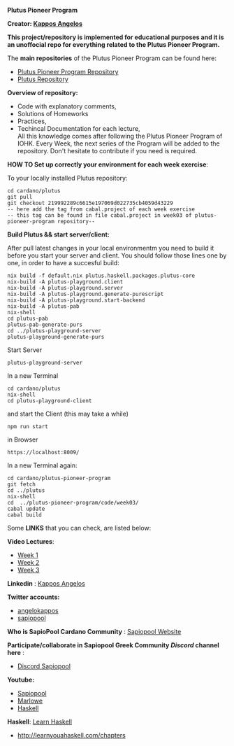 **Plutus Pioneer Program**

**Creator: [Kappos Angelos](https://www.linkedin.com/in/angelos-dionysios-kappos-4b668140/)**

**This project/repository is implemented for educational purposes and it is an unoffocial repo for everything related to the Plutus Pioneer Program.**

The **main repositories** of the Plutus Pioneer Program can be found here:

- [Plutus Pioneer Program Repository](https://github.com/input-output-hk/plutus-pioneer-program) 
- [Plutus Repository](https://github.com/input-output-hk/plutus)

**Overview of repository:**
- Code with explanatory comments,
- Solutions of Homeworks
- Practices, 
- Techincal Documentation for each lecture,  
All this knowledge comes after following the Plutus Pioneer Program of IOHK.
Every Week, the next series of the Program will be added to the repository.
Don't hesitate to contribute if you need is required.

**HOW TO Set up correctly your environment for each week exercise**:

To your locally installed Plutus repository:
```
cd cardano/plutus 
git pull
git checkout 219992289c6615e197069d022735cb4059d43229 
-- here add the tag from cabal.project of each week exercise
-- this tag can be found in file cabal.project in week03 of plutus-pioneer-program repository--
```
**Build Plutus && start server/client:** 

After pull latest changes in your local environmentm you need to build it before you start your server and client. 
You should follow those lines one by one, in order to have a succesful build:
```
nix build -f default.nix plutus.haskell.packages.plutus-core 
nix-build -A plutus-playground.client 
nix-build -A plutus-playground.server 
nix-build -A plutus-playground.generate-purescript 
nix-build -A plutus-playground.start-backend 
nix-build -A plutus-pab 
nix-shell 
cd plutus-pab 
plutus-pab-generate-purs 
cd ../plutus-playground-server 
plutus-playground-generate-purs
```

Start Server
```
plutus-playground-server
```
In a new Terminal
```
cd cardano/plutus
nix-shell
cd plutus-playground-client
```
and start the Client (this may take a while)
```
npm run start
```
in Browser
```
https://localhost:8009/
```
In a new Terminal again:
```
cd cardano/plutus-pioneer-program
git fetch
cd ../plutus
nix-shell
cd  ../plutus-pioneer-program/code/week03/
cabal update  
cabal build
```

Some **LINKS** that you can check, are listed below:

**Video Lectures**:

- [Week 1](https://www.youtube.com/watch?v=_zr3W8cgzIQ&t=2210s&ab_channel=LarsBr%C3%BCnjes)
- [Week 2](https://www.youtube.com/watch?v=sN3BIa3GAOc&ab_channel=LarsBr%C3%BCnjes)
- [Week 3](https://www.youtube.com/watch?v=6_rfCCY9_gY&t=52s&ab_channel=LarsBr%C3%BCnjes)

**Linkedin** :
[Kappos Angelos](https://www.linkedin.com/in/angelos-dionysios-kappos-4b668140/)

**Twitter accounts:**
- [angelokappos](https://twitter.com/angelokappos)
- [sapiopool](https://twitter.com/sapiopool)

**Who is SapioPool Cardano Community** : [Sapiopool Website](https://sapiopool.com/)


**Participate/collaborate in Sapiopool Greek Community *Discord* channel here** :
- [Discord Sapiopool](https://discord.com/invite/HRK9gGE9ax)

**Youtube:**
- [Sapiopool](https://www.youtube.com/channel/UCcPH2RMsszRGJ2awvLdMKzQ)
- [Marlowe](https://www.youtube.com/user/simonjohnthompson/videos)
- [Haskell](https://www.youtube.com/playlist?list=PLe7Ei6viL6jGp1Rfu0dil1JH1SHk9bgDV)

**Haskell**:
[Learn Haskell](http://learnyouahaskell.com/chapters)
- http://learnyouahaskell.com/chapters

